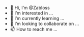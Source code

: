 - 👋 Hi, I’m @Zabloss
- 👀 I’m interested in ...
- 🌱 I’m currently learning ...
- 💞️ I’m looking to collaborate on ...
- 📫 How to reach me ...

<!---
Zabloss/Zabloss is a ✨ special ✨ repository because its `README.md` (this file) appears on your GitHub profile.
You can click the Preview link to take a look at your changes.
--->

